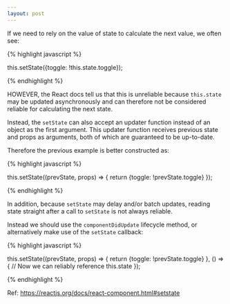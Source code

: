 ```yaml
---
layout: post
---
```


If we need to rely on the value of state to calculate the next value, we often see:

{% highlight javascript %}

this.setState({toggle: !this.state.toggle});

{% endhighlight %}

HOWEVER, the React docs tell us that this is unreliable because `this.state` may be updated asynchronously and can therefore not be considered reliable for calculating the next state.

Instead, the `setState` can also accept an updater function instead of an object as the first argument. This updater function receives previous state and props as arguments, both of which are guaranteed to be up-to-date.

Therefore the previous example is better constructed as:

{% highlight javascript %}

this.setState((prevState, props) => {
  return {toggle: !prevState.toggle}
});

{% endhighlight %}

In addition, because `setState` may delay and/or batch updates, reading state straight after a call to `setState` is not always reliable. 

Instead we should use the `componentDidUpdate` lifecycle method, or alternatively make use of the `setState` callback:

{% highlight javascript %}

this.setState((prevState, props) => {
  return {toggle: !prevState.toggle}
}, () => {
  // Now we can reliably reference this.state
});

{% endhighlight %}

Ref: https://reactjs.org/docs/react-component.html#setstate

